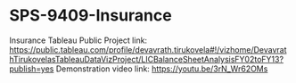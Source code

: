 # SPS-9409-Insurance
Insurance
Tableau Public Project link: https://public.tableau.com/profile/devavrath.tirukovela#!/vizhome/DevavrathTirukovelasTableauDataVizProject/LICBalanceSheetAnalysisFY02toFY13?publish=yes
Demonstration video link: https://youtu.be/3rN_Wr62OMs
